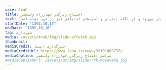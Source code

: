 ```yaml
---
case: 4rah
title: افتتاح زیرگذر چهارراه ولیعصر
text: "قالیباف، شهردار وقت تهران در افتتاح زیرگذر گفت: این نقطه از بعد فرهنگی، اجتماعی و سیاسی قابل توجه است و نقطه بسیار استراتژیک و مهمی است. حتی از بعد دانشگاهی و علمی نیز یک قطب به شمار می‌رود و از نگاه امنیتی و آسیب‌های اجتماعی نیز در خور توجه است. "
startDate: "1392,10,16"
endDate: "1392,10,16"
tag: شهرداری
media: /assets/4rah/img/slide-eftetah.jpg
thumbnail:
mediaCredit: خبرگذاری ایسنا
mediaCreditUrl: https://www.isna.ir/news/92101608737/
mediaCaption: مراسم افتتاح زیرگذر چهارراه ولیعصر
#mediaCaptionUrl: /assets/ut/img/slide-rrk-mosavabe.jpg
---
```

